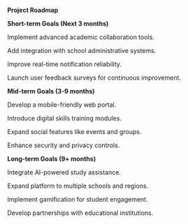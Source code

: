 ﻿**Project Roadmap**

**Short-term Goals (Next 3 months)**

Implement advanced academic collaboration tools.  

Add integration with school administrative systems.  

Improve real-time notification reliability.  

Launch user feedback surveys for continuous improvement.

**Mid-term Goals (3-9 months)**

Develop a mobile-friendly web portal.  

Introduce digital skills training modules.  

Expand social features like events and groups.  

Enhance security and privacy controls.

**Long-term Goals (9+ months)**

Integrate AI-powered study assistance.  

Expand platform to multiple schools and regions.  

Implement gamification for student engagement.  

Develop partnerships with educational institutions.
